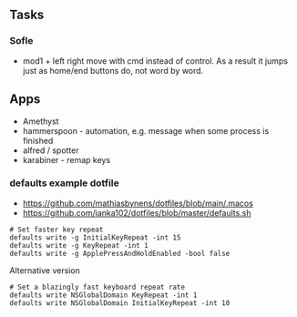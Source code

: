 ## Tasks
### Sofle
- mod1 + left right move with cmd instead of control. As a result it jumps just as home/end buttons do, not word by word.


## Apps
* Amethyst
* hammerspoon                           - automation, e.g. message when some process is finished
* alfred / spotter
* karabiner                             - remap keys 


### defaults example dotfile
- https://github.com/mathiasbynens/dotfiles/blob/main/.macos
- https://github.com/janka102/dotfiles/blob/master/defaults.sh

```
# Set faster key repeat
defaults write -g InitialKeyRepeat -int 15
defaults write -g KeyRepeat -int 1
defaults write -g ApplePressAndHoldEnabled -bool false
```

Alternative version
```
# Set a blazingly fast keyboard repeat rate
defaults write NSGlobalDomain KeyRepeat -int 1
defaults write NSGlobalDomain InitialKeyRepeat -int 10
```
